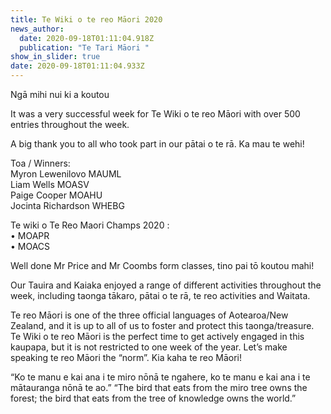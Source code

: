 ```yaml
---
title: Te Wiki o te reo Māori 2020
news_author:
  date: 2020-09-18T01:11:04.918Z
  publication: "Te Tari Māori "
show_in_slider: true
date: 2020-09-18T01:11:04.933Z
---
```

Ngā mihi nui ki a koutou  

It was a very successful week for Te Wiki o te reo Māori with over 500 entries throughout the week.  

A big thank you to all who took part in our pātai o te rā. Ka mau te wehi!  

Toa / Winners:  
Myron Lewenilovo MAUML  
Liam Wells MOASV  
Paige Cooper MOAHU  
Jocinta Richardson WHEBG

Te wiki o Te Reo Maori Champs 2020 :  
•	MOAPR  
•	MOACS   

Well done Mr Price and Mr Coombs form classes, tino pai tō koutou mahi!  

Our Tauira and Kaiaka enjoyed a range of different activities throughout the week, including taonga tākaro, pātai o te rā, te reo activities and Waitata.  

Te reo Māori is one of the three official languages of Aotearoa/New Zealand, and it is up to all of us to foster and protect this taonga/treasure.  
Te Wiki o te reo Māori is the perfect time to get actively engaged in this kaupapa, but it is not restricted to one week of the year. Let’s make speaking te reo Māori the “norm”. Kia kaha te reo Māori!

“Ko te manu e kai ana i te miro nōnā te ngahere, ko te manu e kai ana i te mātauranga nōnā te ao.”
“The bird that eats from the miro tree owns the forest; the bird that eats from the tree of knowledge owns the world.”
